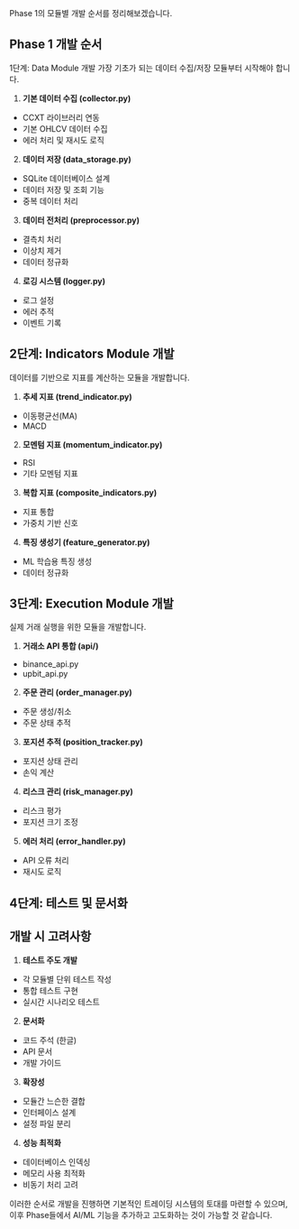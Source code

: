 Phase 1의 모듈별 개발 순서를 정리해보겠습니다.

## Phase 1 개발 순서
1단계: Data Module 개발
가장 기초가 되는 데이터 수집/저장 모듈부터 시작해야 합니다.
1. **기본 데이터 수집 (collector.py)**
- CCXT 라이브러리 연동
- 기본 OHLCV 데이터 수집
- 에러 처리 및 재시도 로직
2. **데이터 저장 (data_storage.py)**
- SQLite 데이터베이스 설계
- 데이터 저장 및 조회 기능
- 중복 데이터 처리
3. **데이터 전처리 (preprocessor.py)**
- 결측치 처리
- 이상치 제거
- 데이터 정규화
4. **로깅 시스템 (logger.py)**
- 로그 설정
- 에러 추적
- 이벤트 기록

## 2단계: Indicators Module 개발
데이터를 기반으로 지표를 계산하는 모듈을 개발합니다.
1. **추세 지표 (trend_indicator.py)**
- 이동평균선(MA)
- MACD
2. **모멘텀 지표 (momentum_indicator.py)**
- RSI
- 기타 모멘텀 지표
3. **복합 지표 (composite_indicators.py)**
- 지표 통합
- 가중치 기반 신호
4. **특징 생성기 (feature_generator.py)**
- ML 학습용 특징 생성
- 데이터 정규화

## 3단계: Execution Module 개발
실제 거래 실행을 위한 모듈을 개발합니다.
1. **거래소 API 통합 (api/)**
- binance_api.py
- upbit_api.py
2. **주문 관리 (order_manager.py)**
- 주문 생성/취소
- 주문 상태 추적
3. **포지션 추적 (position_tracker.py)**
- 포지션 상태 관리
- 손익 계산
4. **리스크 관리 (risk_manager.py)**
- 리스크 평가
- 포지션 크기 조정
5. **에러 처리 (error_handler.py)**
- API 오류 처리
- 재시도 로직

## 4단계: 테스트 및 문서화
## 개발 시 고려사항
1. **테스트 주도 개발**
- 각 모듈별 단위 테스트 작성
- 통합 테스트 구현
- 실시간 시나리오 테스트
2. **문서화**
- 코드 주석 (한글)
- API 문서
- 개발 가이드
3. **확장성**
- 모듈간 느슨한 결합
- 인터페이스 설계
- 설정 파일 분리
4. **성능 최적화**
- 데이터베이스 인덱싱
- 메모리 사용 최적화
- 비동기 처리 고려

이러한 순서로 개발을 진행하면 기본적인 트레이딩 시스템의 토대를 마련할 수 있으며, 이후 Phase들에서 AI/ML 기능을 추가하고 고도화하는 것이 가능할 것 같습니다.
